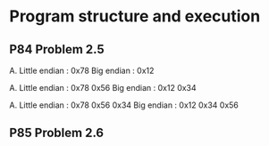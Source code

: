 # Program structure and execution

## P84 Problem 2.5
A. Little endian : 0x78 Big endian : 0x12

A. Little endian : 0x78 0x56 Big endian : 0x12 0x34

A. Little endian : 0x78 0x56 0x34 Big endian : 0x12 0x34 0x56

## P85 Problem 2.6